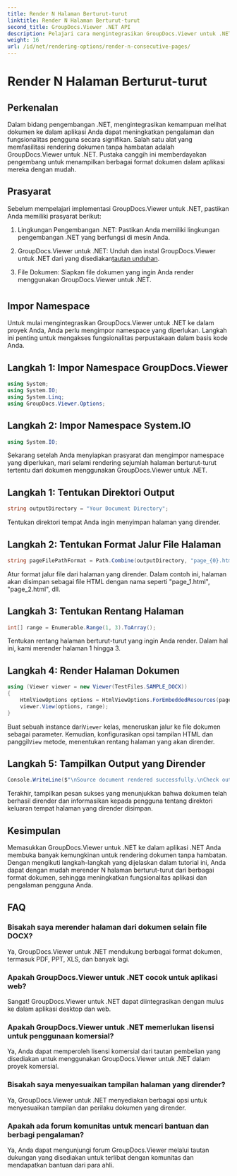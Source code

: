 ```yaml
---
title: Render N Halaman Berturut-turut
linktitle: Render N Halaman Berturut-turut
second_title: GroupDocs.Viewer .NET API
description: Pelajari cara mengintegrasikan GroupDocs.Viewer untuk .NET ke dalam aplikasi Anda untuk merender dokumen dengan N halaman berturut-turut dengan mudah.
weight: 16
url: /id/net/rendering-options/render-n-consecutive-pages/
---
```


# Render N Halaman Berturut-turut

## Perkenalan
Dalam bidang pengembangan .NET, mengintegrasikan kemampuan melihat dokumen ke dalam aplikasi Anda dapat meningkatkan pengalaman dan fungsionalitas pengguna secara signifikan. Salah satu alat yang memfasilitasi rendering dokumen tanpa hambatan adalah GroupDocs.Viewer untuk .NET. Pustaka canggih ini memberdayakan pengembang untuk menampilkan berbagai format dokumen dalam aplikasi mereka dengan mudah.
## Prasyarat
Sebelum mempelajari implementasi GroupDocs.Viewer untuk .NET, pastikan Anda memiliki prasyarat berikut:
1. Lingkungan Pengembangan .NET: Pastikan Anda memiliki lingkungan pengembangan .NET yang berfungsi di mesin Anda.
  
2.  GroupDocs.Viewer untuk .NET: Unduh dan instal GroupDocs.Viewer untuk .NET dari yang disediakan[tautan unduhan](https://releases.groupdocs.com/viewer/net/).
3. File Dokumen: Siapkan file dokumen yang ingin Anda render menggunakan GroupDocs.Viewer untuk .NET.
#
## Impor Namespace
Untuk mulai mengintegrasikan GroupDocs.Viewer untuk .NET ke dalam proyek Anda, Anda perlu mengimpor namespace yang diperlukan. Langkah ini penting untuk mengakses fungsionalitas perpustakaan dalam basis kode Anda.
## Langkah 1: Impor Namespace GroupDocs.Viewer
```csharp
using System;
using System.IO;
using System.Linq;
using GroupDocs.Viewer.Options;
```
## Langkah 2: Impor Namespace System.IO
```csharp
using System.IO;
```

Sekarang setelah Anda menyiapkan prasyarat dan mengimpor namespace yang diperlukan, mari selami rendering sejumlah halaman berturut-turut tertentu dari dokumen menggunakan GroupDocs.Viewer untuk .NET.
## Langkah 1: Tentukan Direktori Output
```csharp
string outputDirectory = "Your Document Directory";
```
Tentukan direktori tempat Anda ingin menyimpan halaman yang dirender.
## Langkah 2: Tentukan Format Jalur File Halaman
```csharp
string pageFilePathFormat = Path.Combine(outputDirectory, "page_{0}.html");
```
Atur format jalur file dari halaman yang dirender. Dalam contoh ini, halaman akan disimpan sebagai file HTML dengan nama seperti "page_1.html", "page_2.html", dll.
## Langkah 3: Tentukan Rentang Halaman
```csharp
int[] range = Enumerable.Range(1, 3).ToArray();
```
Tentukan rentang halaman berturut-turut yang ingin Anda render. Dalam hal ini, kami merender halaman 1 hingga 3.
## Langkah 4: Render Halaman Dokumen
```csharp
using (Viewer viewer = new Viewer(TestFiles.SAMPLE_DOCX))
{
    HtmlViewOptions options = HtmlViewOptions.ForEmbeddedResources(pageFilePathFormat);
    viewer.View(options, range);
}
```
 Buat sebuah instance dari`Viewer` kelas, meneruskan jalur ke file dokumen sebagai parameter. Kemudian, konfigurasikan opsi tampilan HTML dan panggil`View` metode, menentukan rentang halaman yang akan dirender.
## Langkah 5: Tampilkan Output yang Dirender
```csharp
Console.WriteLine($"\nSource document rendered successfully.\nCheck output in {outputDirectory}.");
```
Terakhir, tampilkan pesan sukses yang menunjukkan bahwa dokumen telah berhasil dirender dan informasikan kepada pengguna tentang direktori keluaran tempat halaman yang dirender disimpan.

## Kesimpulan
Memasukkan GroupDocs.Viewer untuk .NET ke dalam aplikasi .NET Anda membuka banyak kemungkinan untuk rendering dokumen tanpa hambatan. Dengan mengikuti langkah-langkah yang dijelaskan dalam tutorial ini, Anda dapat dengan mudah merender N halaman berturut-turut dari berbagai format dokumen, sehingga meningkatkan fungsionalitas aplikasi dan pengalaman pengguna Anda.
## FAQ
### Bisakah saya merender halaman dari dokumen selain file DOCX?
Ya, GroupDocs.Viewer untuk .NET mendukung berbagai format dokumen, termasuk PDF, PPT, XLS, dan banyak lagi.
### Apakah GroupDocs.Viewer untuk .NET cocok untuk aplikasi web?
Sangat! GroupDocs.Viewer untuk .NET dapat diintegrasikan dengan mulus ke dalam aplikasi desktop dan web.
### Apakah GroupDocs.Viewer untuk .NET memerlukan lisensi untuk penggunaan komersial?
Ya, Anda dapat memperoleh lisensi komersial dari tautan pembelian yang disediakan untuk menggunakan GroupDocs.Viewer untuk .NET dalam proyek komersial.
### Bisakah saya menyesuaikan tampilan halaman yang dirender?
Ya, GroupDocs.Viewer untuk .NET menyediakan berbagai opsi untuk menyesuaikan tampilan dan perilaku dokumen yang dirender.
### Apakah ada forum komunitas untuk mencari bantuan dan berbagi pengalaman?
Ya, Anda dapat mengunjungi forum GroupDocs.Viewer melalui tautan dukungan yang disediakan untuk terlibat dengan komunitas dan mendapatkan bantuan dari para ahli.